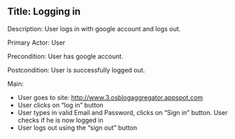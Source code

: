 ## Title: Logging in ##
Description: User logs in with google account and logs out.

Primary Actor: User

Precondition: User has google account.

Postcondition: User is successfully logged out.

Main:
  * User goes to site: http://www.3.osblogaggregator.appspot.com
  * User clicks on “log in” button
  * User types in valid Email and Password, clicks on “Sign in” button. User checks if he is now logged in
  * User logs out using the “sign out” button